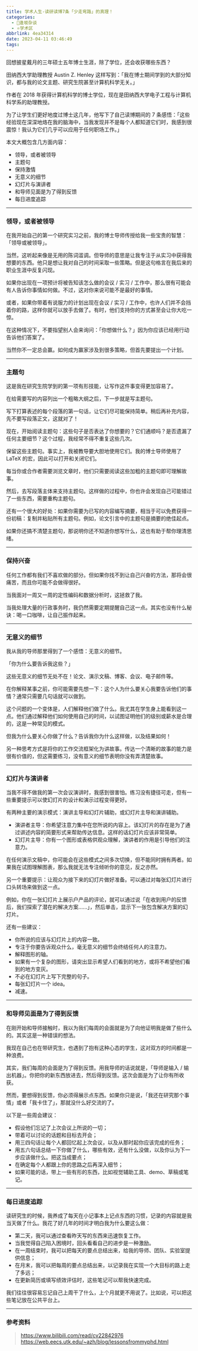 ```yaml
---
title: 学术人生-读研读博7条「少走弯路」的真理！
categories:
  - 🌙逢坂杂谈
  - ⭐学术区
abbrlink: 4ea34314
date: 2023-04-11 03:46:49
tags:
---
```


回想披星戴月的三年硕士五年博士生涯，除了学位，还会收获哪些东西？

田纳西大学助理教授 Austin Z. Henley 这样写到：「我在博士期间学到的大部分知识，都与我的论文主题、研究生院甚至计算机科学无关。」

作者在 2018 年获得计算机科学的博士学位，现在是田纳西大学电子工程与计算机科学系的助理教授。

为了让学生们更好地度过博士这几年，他写下了自己读博期间的 7 条感悟：「这些经验现在深深地烙在我的脑海中，当我发现并不是每个人都知道它们时，我感到很震惊！我认为它们几乎可以应用于任何职场工作。」

本文大概包含几方面内容：
- 领导，或者被领导
- 主题句
- 保持激情
- 无意义的细节
- 幻灯片与演讲者
- 和导师见面是为了得到反馈
- 每日进度追踪

<!--more-->

***

### 领导，或者被领导

在我开始自己的第一个研究实习之前，我的博士导师传授给我一些宝贵的智慧：「领导或被领导」。

当然，这听起来像是无用的陈词滥调。但导师的意思是让我专注于从实习中获得我想要的东西。他只是想让我对自己的时间采取一些策略。但是这句格言在我后来的职业生涯中反复闪现。

如果你出现在一项预计将被告知该怎么做的会议 / 实习 / 工作中，那么很有可能会有人告诉你事情如何做。不过，这对你来说可能不是最好的事情。

或者，如果你带着有说服力的计划出现在会议 / 实习 / 工作中，也许人们并不会挡着你的路，这样你就可以放手去做了。有时，他们支持你的方式甚至会让你大吃一惊。

在这种情况下，不要指望别人会来询问：「你想做什么？」因为你应该已经用行动告诉他们答案了。

当然你不一定总会赢。如何成为赢家涉及到很多策略，但首先要提出一个计划。

***

### 主题句

这是我在研究生院学到的第一项有形技能，让写作这件事变得更加容易了。

在给需要写的内容列出一个粗略大纲之后，下一步就是写主题句。

写下打算表述的每个段落的第一句话，让它们尽可能保持简单。稍后再补充内容，先不要写段落正文，这就对了！

现在，开始阅读主题句：这些句子是否表达了你想要的？它们通顺吗？是否遗漏了任何主要细节？这个过程，我经常不得不重复这些几次。

保留这些主题句。事实上，我被教导要大胆地使用它们。我的博士导师使用了 LaTeX 的宏，因此可以打开和关闭它们。

每当你或合作者需要浏览文章时，他们只需要阅读这些加粗的主题句即可理解故事。

然后，去写段落主体来支持主题句。这样做的过程中，你也许会发现自己可能错过了一些东西，需要重构主题句。

还有一个很大的好处：如果你需要为已写的内容编写摘要，相当于可以免费获得一份初稿：复制并粘贴所有主题句。例如，论文引言中的主题句是摘要的绝佳起点。

如果你还搞不清楚主题句，那说明你还不知道你想写什么，这也有助于帮你理清思绪。

***

### 保持兴奋

任何工作都有我们不喜欢做的部分。但如果你找不到让自己兴奋的方法，那将会很痛苦，而且你可能不会做得很好。

当我面对一周又一周的定性编码和数据分析时，这拯救了我。

当我处理大量的行政事务时，我仍然需要定期提醒自己这一点。其实也没有什么秘诀：喝一口咖啡，让自己振作起来。

***

### 无意义的细节

我从我的导师那里得到了一个感悟：无意义的细节。

「你为什么要告诉我这些？」

这些无意义的细节无处不在！论文、演示文稿、博客、会议、电子邮件等。

在你解释某事之前，你可能需要先想一下：这个人为什么要关心我要告诉他们的事情？通常只需要几句话就可以做到。

这个问题的一个变体是，人们解释他们做了什么。我尤其在学生身上能看到这一点。他们通过解释他们如何使用自己的时间，以试图证明他们的级别或薪水是合理的，这是一种常见的模式。

但我为什么要关心你做了什么？告诉我你为什么这样做，以及结果如何！

另一种思考方式是将你的工作交流框架化为讲故事。传达一个清晰的故事的能力是很有价值的，但这需要练习，没有意义的细节表明你没有弄清楚故事。

***

### 幻灯片与演讲者

当我不得不做我的第一次会议演讲时，我感到很害怕。练习没有捷径可走，但有一些重要提示可以使幻灯片的设计和演示过程变得更好。

有两种主要的演示模式：演讲主导和幻灯片辅助，或幻灯片主导和演讲辅助。
- 演讲者主导：你希望注意力集中在您所说的内容上。该幻灯片的存在是为了通过讲述内容的简要形式来帮助传达信息。这样的话幻灯片应该非常简单。
- 幻灯片主导：你有一个图形或表格供观众理解，演讲者的作用是引导他们的注意力。

在任何演示文稿中，你可能会在这些模式之间多次切换，但不能同时拥有两者。如果我在试图理解图表，那么我就无法专注倾听你的意见，反之亦然。

另一个重要提示：让观众为接下来的幻灯片做好准备。可以通过对每张幻灯片进行口头转场来做到这一点。

例如，你在一张幻灯片上展示户产品的评论，就可以通过说「在收到用户的反馈后，我们探索了潜在的解决方案......」，然后单击，显示下一张包含解决方案的幻灯片。

还有一些建议：
- 你所说的应该与幻灯片上的内容一致。
- 专注于你要告诉观众什么，毫无意义的细节会终结任何人的注意力。
- 解释图形的轴。
- 如果有一个复杂的图形，请突出显示希望人们看到的地方，或将不希望他们看到的地方变灰。
- 不必在幻灯片上写下完整的句子。
- 每张幻灯片一个 idea。
- 减速。

***

### 和导师见面是为了得到反馈

在刚开始和导师接触时，我以为我们每周的会面就是为了向他证明我是做了些什么的。其实这是一种错误的想法。

我现在自己也在带研究生，也遇到了抱有这种心态的学生，这对双方的时间都是一种浪费。

其实，我们每周的会面是为了得到反馈。用我导师的话说就是，「导师是输入 / 输出机器」。你把你的新东西放进去，然后得到反馈。这次会面是为了让你有所收获。

然而，要想得到反馈，你必须得展示点东西。如果你只是说，「我还在研究那个事情」或者「我卡住了」，那就没什么好交流的了。

以下是一些周会建议：
- 假设他们忘记了上次会议上所说的一切；
- 带着可以讨论的话题和目标去开会；
- 用三四句话让每个人都回忆起上次会议，以及从那时起你应该完成的任务；
- 用五六句话总结一下你做了什么，哪些有效，还有什么没做，以及你认为下一步应该做什么。把这当成要点；
- 在确定每个人都跟上你的思路之后再深入细节；
- 如果可能的话，带上一些有形的东西，比如视觉辅助工具、demo、草稿或笔记。

***

### 每日进度追踪

读研究生的时候，我养成了每天在小记事本上记点东西的习惯，记录的内容就是我当天做了什么。我花了好几年的时间才明白我为什么要这么做：
- 第二天，我可以通过查看昨天写的东西来迅速恢复工作。
- 当我觉得自己陷入困境时，回头看看自己的进步是一种激励。
- 在一周结束时，我可以把每天的要点总结出来，给我的导师、团队、实验室提供信息；
- 在月末，我可以把每周的要点总结出来，以记录我在实现一个大目标的路上走了多远；
- 在更新简历或填写绩效评估时，这些笔记可以帮我快速完成。

我们往往很容易忘记自己上周干了什么，上个月就更不用说了。比如说，可以把这些笔记放在公共平台上。

***

### 参考资料

> <https://www.bilibili.com/read/cv22842976>
> <https://web.eecs.utk.edu/~azh/blog/lessonsfrommyphd.html>
